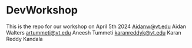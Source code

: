# DevWorkshop
This is the repo for our workshop on April 5th 2024
Aidanw@vt.edu Aidan Walters
artummeti@vt.edu  Aneesh Tummeti
karanreddyk@vt.edu Karan Reddy Kandala

